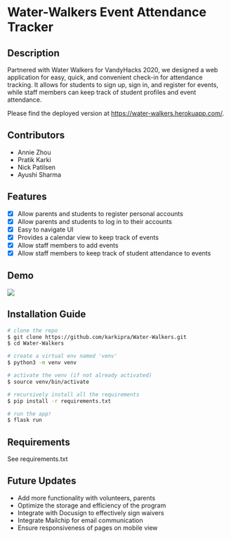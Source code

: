 # Water-Walkers Event Attendance Tracker

## Description
Partnered with Water Walkers for VandyHacks 2020, we designed a web application for easy, quick, and convenient check-in for attendance tracking. It allows for students to sign up, sign in, and register for events, while staff members can keep track of student profiles and event attendance.

Please find the deployed version at https://water-walkers.herokuapp.com/.

## Contributors 
* Annie Zhou
* Pratik Karki
* Nick Patilsen
* Ayushi Sharma

## Features
- [x] Allow parents and students to register personal accounts
- [x] Allow parents and students to log in to their accounts
- [x] Easy to navigate UI
- [x] Provides a calendar view to keep track of events
- [x] Allow staff members to add events
- [x] Allow staff members to keep track of student attendance to events

## Demo

![](demo.gif)

## Installation Guide

```bash
# clone the repo
$ git clone https://github.com/karkipra/Water-Walkers.git
$ cd Water-Walkers

# create a virtual env named 'venv'
$ python3 -m venv venv

# activate the venv (if not already activated)
$ source venv/bin/activate

# recursively install all the requirements 
$ pip install -r requirements.txt

# run the app!
$ flask run
```

## Requirements
See requirements.txt

## Future Updates

- Add more functionality with volunteers, parents
- Optimize the storage and efficiency of the program
- Integrate with Docusign to effectively sign waivers
- Integrate Mailchip for email communication
- Ensure responsiveness of pages on mobile view
